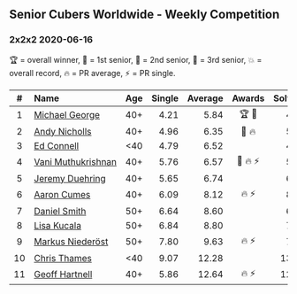 <style>table {white-space: nowrap;}</style>

## Senior Cubers Worldwide - Weekly Competition
### 2x2x2 2020-06-16

🏆 = overall winner, 🥇 = 1st senior, 🥈 = 2nd senior, 🥉 = 3rd senior, 💥 = overall record, 🔥 = PR average, ⚡ = PR single.

| # | Name | Age | Single | Average | Awards | Solve 1 | Solve 2 | Solve 3 | Solve 4 | Solve 5 | Video |
| :--: | :-- | :--: | --: | --: | :--: | --: | --: | --: | --: | --: | :-- |
| 1 | [Michael George](../../persons/michael_george/222.md) | 40+ | 4.21 | 5.84 | 🏆 🥇 | 4.21 | 4.70 | 7.90 | 18.30 | 4.91 | [Link](https://www.facebook.com/events/604103587178706/permalink/604280157161049/) |
| 2 | [Andy Nicholls](../../persons/andy_nicholls/222.md) | 40+ | 4.96 | 6.35 | 🥈 🔥 | 5.24 | 6.79 | 4.96 | 10.13 | 7.03 | [Link](https://www.facebook.com/events/604103587178706/permalink/606533430269055/) |
| 3 | [Ed Connell](../../persons/ed_connell/222.md) | <40 | 4.79 | 6.52 |  | 4.79 | 6.23 | 6.89 | 9.62 | 6.43 | [Link](https://www.facebook.com/events/604103587178706/permalink/607133026875762/) |
| 4 | [Vani Muthukrishnan](../../persons/vani_muthukrishnan/222.md) | 40+ | 5.76 | 6.57 | 🥉 🔥 ⚡ | 5.93 | 5.76 | 6.70 | 8.52 | 7.07 | [Link](https://www.facebook.com/events/604103587178706/permalink/604854257103639/) |
| 5 | [Jeremy Duehring](../../persons/jeremy_duehring/222.md) | 40+ | 5.65 | 6.74 |  | 6.35 | 6.00 | 7.89 | 8.69 | 5.65 | [Link](https://www.facebook.com/jeremy.duehring/videos/10160134846122846/) |
| 6 | [Aaron Cumes](../../persons/aaron_cumes/222.md) | 40+ | 6.09 | 8.12 | 🔥 ⚡ | 8.06 | 8.30 | 12.90 | 8.00 | 6.09 | [Link](https://www.facebook.com/events/604103587178706/permalink/604172153838516/) |
| 7 | [Daniel Smith](../../persons/daniel_smith/222.md) | 50+ | 6.64 | 8.60 |  | 6.64 | 10.83 | 9.00 | 8.87 | 7.92 | [Link](https://www.facebook.com/events/604103587178706/permalink/608926896696375/) |
| 8 | [Lisa Kucala](../../persons/lisa_kucala/222.md) | 50+ | 6.84 | 8.80 |  | 7.33 | 6.84 | 13.15 | 10.40 | 8.66 | [Link](https://www.facebook.com/events/604103587178706/permalink/607911803464551/) |
| 9 | [Markus Niederöst](../../persons/markus_niederost/222.md) | 50+ | 7.80 | 9.63 | 🔥 ⚡ | 7.80 | 20.30 | 10.73 | 8.39 | 9.78 | [Link](https://www.facebook.com/events/604103587178706/permalink/608554836733581/) |
| 10 | [Chris Thames](../../persons/chris_thames/222.md) | <40 | 9.07 | 12.28 |  | 13.06 | 13.43 | 13.66 | 9.07 | 10.36 | [Link](https://www.facebook.com/events/604103587178706/permalink/607214000200998/) |
| 11 | [Geoff Hartnell](../../persons/geoff_hartnell/222.md) | 40+ | 5.86 | 12.64 | 🔥 ⚡ | 12.20 | 5.86 | 11.61 | 14.12 | 21.38 | [Link](https://www.facebook.com/events/604103587178706/permalink/605594297029635/) |

<!-- Global site tag (gtag.js) - Google Analytics -->
<script async src="https://www.googletagmanager.com/gtag/js?id=UA-86348435-3"></script>
<script>window.dataLayer = window.dataLayer || []; function gtag() {dataLayer.push(arguments);} gtag('js', new Date()); gtag('config', 'UA-86348435-3');</script>
